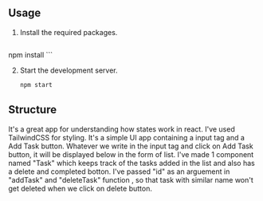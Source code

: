 ## Usage
1. Install the required packages.
    ```sh
  npm install
    ```

2. Start the development server.
    ```sh
    npm start
    ```
## Structure
It's a great app for understanding how states work in react.
I've used TailwindCSS for styling.
It's a simple UI app containing a input tag and a Add Task button. Whatever we write in the input tag and click on Add Task button, it will be displayed below in the form of list.
I've made 1 component named "Task" which keeps track of the tasks added in the list and also has a delete and completed botton.
I've passed "id" as an arguement in "addTask" and "deleteTask" function , so that task with similar name won't get deleted when we click on delete button.

